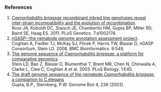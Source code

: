 ### References

1.  [*Caenorhabditis briggsae* recombinant inbred line genotypes reveal
    inter-strain incompatibility and the evolution of
    recombination](http://europepmc.org/abstract/MED/21779179). \
    Ross JA, Koboldt DC, Staisch JE, Chamberlin HM, Gupta BP, Miller RD,
    Baird SE, Haag ES. 2011. PLoS Genetics. 7:e1002174.
2.  [nGASP\--the nematode genome annotation assessment
    project](http://europepmc.org/abstract/MED/19099578). \
    Coghlan A, Fiedler TJ, McKay SJ, Flicek P, Harris TW, Blasiar D,
    nGASP Consortium, Stein LD. 2008. BMC Bioinformatics. 9:549.
3.  [The genome sequence of *Caenorhabditis briggsae*: a platform for
    comparative genomics](http://europepmc.org/abstract/MED/14624247). \
    Stein LD, Bao Z, Blasiar D, Blumenthal T, Brent MR, Chen N,
    Chinwalla A, Clarke L, Clee C, Coghlan A et al. 2003. PLoS Biology.
    1:E45.
4.  [The draft genome sequence of the nematode *Caenorhabditis briggsae*, a companion to C.elegans](https://doi.org/10.1186/gb-2003-4-12-238) \
    Gupta, B.P., Sternberg, P.W. Genome Biol 4, 238 (2003).
